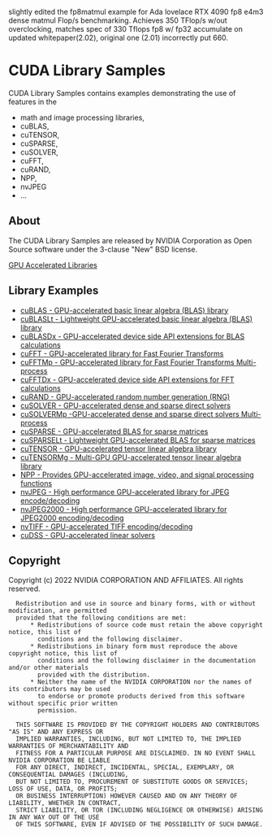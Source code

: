 slightly edited the fp8matmul example for Ada lovelace RTX 4090 fp8 e4m3 dense matmul Flop/s benchmarking. Achieves 350 TFlop/s w/out overclocking, matches spec of 330 Tflops fp8 w/ fp32 accumulate on updated whitepaper(2.02), original one (2.01) incorrectly put 660.
# CUDA Library Samples

CUDA Library Samples contains examples demonstrating the use of
features in the
* math and image processing libraries,
* cuBLAS,
* cuTENSOR,
* cuSPARSE,
* cuSOLVER,
* cuFFT,
* cuRAND,
* NPP,
* nvJPEG
* ...

## About

The CUDA Library Samples are released by NVIDIA Corporation as Open Source software under the
3-clause "New" BSD license.

[GPU Accelerated Libraries](https://developer.nvidia.com/gpu-accelerated-libraries)

## Library Examples

* [cuBLAS - GPU-accelerated basic linear algebra (BLAS) library](cuBLAS/)
* [cuBLASLt - Lightweight GPU-accelerated basic linear algebra (BLAS) library](cuBLASLt/)
* [cuBLASDx - GPU-accelerated device side API extensions for BLAS calculations](MathDx/cuBLASDx)
* [cuFFT - GPU-accelerated library for Fast Fourier Transforms](cuFFT/)
* [cuFFTMp - GPU-accelerated library for Fast Fourier Transforms Multi-process](cuFFTMp/)
* [cuFFTDx - GPU-accelerated device side API extensions for FFT calculations](MathDx/cuFFTDx)
* [cuRAND - GPU-accelerated random number generation (RNG)](cuRAND/)
* [cuSOLVER - GPU-accelerated dense and sparse direct solvers](cuSOLVER/)
* [cuSOLVERMp -GPU-accelerated dense and sparse direct solvers Multi-process](cuSOLVERMp/)
* [cuSPARSE - GPU-accelerated BLAS for sparse matrices](cuSPARSE/)
* [cuSPARSELt - Lightweight GPU-accelerated BLAS for sparse matrices](cuSPARSELt/)
* [cuTENSOR - GPU-accelerated tensor linear algebra library](cuTENSOR/)
* [cuTENSORMg - Multi-GPU GPU-accelerated tensor linear algebra library](cuTENSORMg/)
* [NPP - Provides GPU-accelerated image, video, and signal processing functions](NPP/)
* [nvJPEG - High performance GPU-accelerated library for JPEG encode/decoding](nvJPEG/)
* [nvJPEG2000 - High performance GPU-accelerated library for JPEG2000 encoding/decoding](nvJPEG2000/)
* [nvTIFF - GPU-accelerated TIFF encoding/decoding](nvTIFF/)
* [cuDSS - GPU-accelerated linear solvers](cuDSS/)


## Copyright

Copyright (c) 2022 NVIDIA CORPORATION AND AFFILIATES.  All rights reserved.

```
  Redistribution and use in source and binary forms, with or without modification, are permitted
  provided that the following conditions are met:
      * Redistributions of source code must retain the above copyright notice, this list of
        conditions and the following disclaimer.
      * Redistributions in binary form must reproduce the above copyright notice, this list of
        conditions and the following disclaimer in the documentation and/or other materials
        provided with the distribution.
      * Neither the name of the NVIDIA CORPORATION nor the names of its contributors may be used
        to endorse or promote products derived from this software without specific prior written
        permission.

  THIS SOFTWARE IS PROVIDED BY THE COPYRIGHT HOLDERS AND CONTRIBUTORS "AS IS" AND ANY EXPRESS OR
  IMPLIED WARRANTIES, INCLUDING, BUT NOT LIMITED TO, THE IMPLIED WARRANTIES OF MERCHANTABILITY AND
  FITNESS FOR A PARTICULAR PURPOSE ARE DISCLAIMED. IN NO EVENT SHALL NVIDIA CORPORATION BE LIABLE
  FOR ANY DIRECT, INDIRECT, INCIDENTAL, SPECIAL, EXEMPLARY, OR CONSEQUENTIAL DAMAGES (INCLUDING,
  BUT NOT LIMITED TO, PROCUREMENT OF SUBSTITUTE GOODS OR SERVICES; LOSS OF USE, DATA, OR PROFITS;
  OR BUSINESS INTERRUPTION) HOWEVER CAUSED AND ON ANY THEORY OF LIABILITY, WHETHER IN CONTRACT,
  STRICT LIABILITY, OR TOR (INCLUDING NEGLIGENCE OR OTHERWISE) ARISING IN ANY WAY OUT OF THE USE
  OF THIS SOFTWARE, EVEN IF ADVISED OF THE POSSIBILITY OF SUCH DAMAGE.
